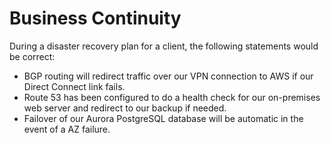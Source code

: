 # Business Continuity

During a disaster recovery plan for a client, the following statements would be correct:&#x20;

* BGP routing will redirect traffic over our VPN connection to AWS if our Direct Connect link fails.
* Route 53 has been configured to do a health check for our on-premises web server and redirect to our backup if needed.
* Failover of our Aurora PostgreSQL database will be automatic in the event of a AZ failure.
